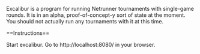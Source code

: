 Excalibur is a program for running Netrunner tournaments with single-game rounds. It is in an alpha, proof-of-concept-y sort of state at the moment. You should not actually run any tournaments with it at this time. 

==Instructions==

Start excalibur. Go to http://localhost:8080/ in your browser.
